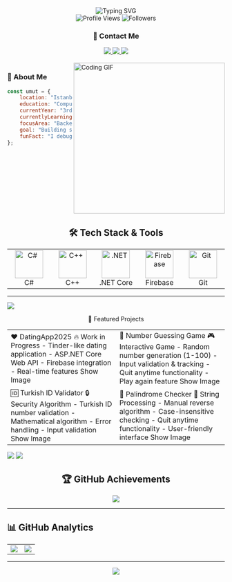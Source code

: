 <div align="center">
<img src="https://readme-typing-svg.herokuapp.com/?font=Fira+Code&size=30&duration=3000&pause=1000&color=3B82F6&center=true&vCenter=true&width=600&lines=Hi+%F0%9F%91%8B+I%27m+Umut;Backend+Developer+%F0%9F%9A%80;Computer+Engineering+Student+%F0%9F%92%BB" alt="Typing SVG" />
</div>

<div align="center">
<img src="https://komarev.com/ghpvc/?username=umutalb&label=Profile%20views&color=3B82F6&style=for-the-badge" alt="Profile Views" />
<img src="https://img.shields.io/github/followers/umutalb?style=for-the-badge&color=3B82F6" alt="Followers" />
</div>

<div align="center">

### 📧 Contact Me

<a href="mailto:umut.albayrakk24@gmail.com">
<img src="https://img.shields.io/badge/Email-EA4335?style=for-the-badge&logo=gmail&logoColor=white" />
</a>
<a href="https://www.linkedin.com/in/umut-albayrak24/">
<img src="https://img.shields.io/badge/LinkedIn-0A66C2?style=for-the-badge&logo=linkedin&logoColor=white" />
</a>
<a href="https://github.com/Umutalb">
<img src="https://img.shields.io/badge/GitHub-181717?style=for-the-badge&logo=github&logoColor=white" />
</a>

</div>

<br>

<img align="right" src="https://github.com/Umutalb/Umutalb/blob/main/img/EatSleepCodeRepeat.gif" width="350" alt="Coding GIF"/>

### 💫 About Me

```jsx
const umut = {
    location: "Istanbul, Turkey 🌉",
    education: "Computer Engineering Student 🎓",
    currentYear: "3rd Year",
    currentlyLearning: ["C#", "ASP.NET Core", "Firebase"],
    focusArea: "Backend Development",
    goal: "Building scalable Web APIs & secure systems",
    funFact: "I debug with coffee ☕"
};
```

<br clear="right"/>

<div align="center">

## 🛠️ Tech Stack & Tools

<table>
<tr>
    <td align="center" width="96">
        <img src="https://skillicons.dev/icons?i=cs" width="65" height="65" alt="C#" />
        <br>C#
    </td>
    <td align="center" width="96">
        <img src="https://skillicons.dev/icons?i=cpp" width="65" height="65" alt="C++" />
        <br>C++
    </td>
    <td align="center" width="96">
        <img src="https://skillicons.dev/icons?i=dotnet" width="65" height="65" alt=".NET" />
        <br>.NET Core
    </td>
    <td align="center" width="96">
        <img src="https://skillicons.dev/icons?i=firebase" width="65" height="65" alt="Firebase" />
        <br>Firebase
    </td>
    <td align="center" width="96">
        <img src="https://skillicons.dev/icons?i=git" width="65" height="65" alt="Git" />
        <br>Git
    </td>
</tr>
</table>

</div>

---

<img src="https://user-images.githubusercontent.com/73097560/115834477-dbab4500-a447-11eb-908a-139a6edaec5c.gif">

<div align="center">

🚀 Featured Projects
<table>
<tr>
<td width="50%">
❤️ DatingApp2025
🔥 Work in Progress
- Tinder-like dating application
- ASP.NET Core Web API
- Firebase integration
- Real-time features
Show Image
</td>
<td width="50%">
🎲 Number Guessing Game
🎮 Interactive Game
- Random number generation (1-100)
- Input validation & tracking
- Quit anytime functionality
- Play again feature
Show Image
</td>
</tr>
<tr>
<td width="50%">
🆔 Turkish ID Validator
🔒 Security Algorithm
- Turkish ID number validation
- Mathematical algorithm
- Error handling
- Input validation
Show Image
</td>
<td width="50%">
🔄 Palindrome Checker
📝 String Processing
- Manual reverse algorithm
- Case-insensitive checking
- Quit anytime functionality
- User-friendly interface
Show Image
</td>
</tr>
</table>
</div>
<img src="https://user-images.githubusercontent.com/73097560/115834477-dbab4500-a447-11eb-908a-139a6edaec5c.gif">
</div>
<img src="https://user-images.githubusercontent.com/73097560/115834477-dbab4500-a447-11eb-908a-139a6edaec5c.gif">
<div align="center">

## 🏆 GitHub Achievements

<img src="https://github-profile-trophy.vercel.app/?username=Umutalb&theme=tokyonight&no-frame=true&row=1&column=6" />

</div>

---

## 📊 GitHub Analytics

<div align="center">
<table>
<tr>
<td width="50%">

<img src="https://github-readme-stats.vercel.app/api?username=Umutalb&show_icons=true&theme=tokyonight&hide_border=true&count_private=true" />

</td>
<td width="50%">

<img src="https://github-readme-stats.vercel.app/api/top-langs/?username=Umutalb&theme=tokyonight&hide_border=true&layout=compact&langs_count=8" />

</td>
</tr>
</table>
</div>

---

<div align="center">
<img src="https://capsule-render.vercel.app/api?type=waving&color=gradient&height=100&section=footer&width=100%"/>
</div>
